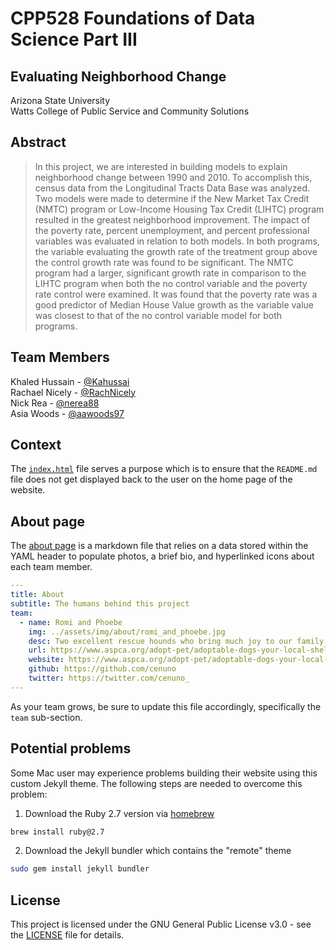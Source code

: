 
# CPP528 Foundations of Data Science Part III
## Evaluating Neighborhood Change  
Arizona State University  
Watts College of Public Service and Community Solutions 
 


## Abstract 
>In this project, we are interested in building models to explain neighborhood change between 1990 and 2010. To accomplish this, census data from the Longitudinal Tracts Data Base was analyzed. Two models were made to determine if the New Market Tax Credit (NMTC) program or Low-Income Housing Tax Credit (LIHTC) program resulted in the greatest neighborhood improvement. The impact of the poverty rate, percent unemployment, and percent professional variables was evaluated in relation to both models. In both programs, the variable evaluating the growth rate of the treatment group above the control growth rate was found to be significant. The NMTC program had a larger, significant growth rate in comparison to the LIHTC program when both the no control variable and the poverty rate control were examined. It was found that the poverty rate was a good predictor of Median House Value growth as the variable value was closest to that of the no control variable model for both programs.




## Team Members
Khaled Hussain - [@Kahussai](https://github.com/kahussai)  
Rachael Nicely - [@RachNicely](https://github.com/RachNicely)  
Nick Rea - [@nerea88](https://github.com/nerea88)  
Asia Woods - [@aawoods97](https://github.com/aawoods97) 



## Context

The [`index.html`](index.html) file serves a purpose which is to ensure that the `README.md` file does not get displayed back to the user on the home page of the website.

## About page

The [about page](about.md) is a markdown file that relies on a data stored within the YAML header to populate photos, a brief bio, and hyperlinked icons about each team member. 

```yaml
---
title: About
subtitle: The humans behind this project
team:
  - name: Romi and Phoebe
    img: ../assets/img/about/romi_and_phoebe.jpg
    desc: Two excellent rescue hounds who bring much joy to our family.
    url: https://www.aspca.org/adopt-pet/adoptable-dogs-your-local-shelter
    website: https://www.aspca.org/adopt-pet/adoptable-dogs-your-local-shelter
    github: https://github.com/cenuno
    twitter: https://twitter.com/cenuno_
---
```

As your team grows, be sure to update this file accordingly, specifically the `team` sub-section.

## Potential problems

Some Mac user may experience problems building their website using this custom Jekyll theme. The following steps are needed to overcome this problem:

1. Download the Ruby 2.7 version via [homebrew](https://brew.sh/)

```bash
brew install ruby@2.7
```

2. Download the Jekyll bundler which contains the "remote" theme

```bash
sudo gem install jekyll bundler
```
## License

This project is licensed under the GNU General Public License v3.0 - see the [LICENSE](https://github.com/R-Class/cpp-528-fall-2021-group-03/blob/main/LICENSE) file for details.
